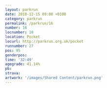 ```yaml
---
layout: parkrun
date: 2018-12-15 09:00 +0100
category: parkrun
permalink: /parkrun/16
number: 16
locnumber: 10
location: Pocket
locurl: http://parkrun.org.uk/pocket
runnumber: 27
pos: 95
genderpos: 
time: '32:49'
agegrade: 41.14%
pb: 
strava: 
artwork: '/images/Shared Content/parkrun.png'
---
```

